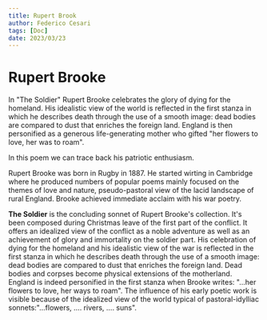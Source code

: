 ```yaml
---
title: Rupert Brook
author: Federico Cesari 
tags: [Doc]
date: 2023/03/23
---
```

# Rupert Brooke
In "The Soldier" Rupert Brooke celebrates the glory of dying for the homeland.  His idealistic view of the world is reflected in the first stanza in which he describes death through the use of a smooth image: dead bodies are compared to dust that enriches the foreign land. England is then personified as a generous life-generating mother who gifted "her flowers to love, her was to roam". 

In this poem we can trace back his patriotic enthusiasm.

Rupert Brooke was born in Rugby in 1887. He started wirting in Cambridge where he produced numbers of popular poems mainly focused on the themes of love and nature, pseudo-pastoral view of the lacid landscape of rural England. Brooke achieved immediate acclaim with his war poetry. 

**The Soldier** is the concluding sonnet of Rupert Brooke's collection. It's been composed  during Christmas leave of the first part of the conflict. It offers an idealized view of the conflict as a noble adventure as well as an achievement of glory and immortality on the soldier part. His celebration of dying for the homeland and his idealistic view of the war is reflected in the first stanza in which he describes death through the use of a smooth image: dead bodies are compared to dust that enriches the foreign land. Dead bodies and corpses become physical extensions of the motherland.
England is indeed personified in the first stanza when Brooke writes: "...her flowers to love, her ways to roam". 
The influence of his early poetic work is visible because of the idealized view of the world typical of pastoral-idylliac sonnets:"...flowers, .... rivers, .... suns".



